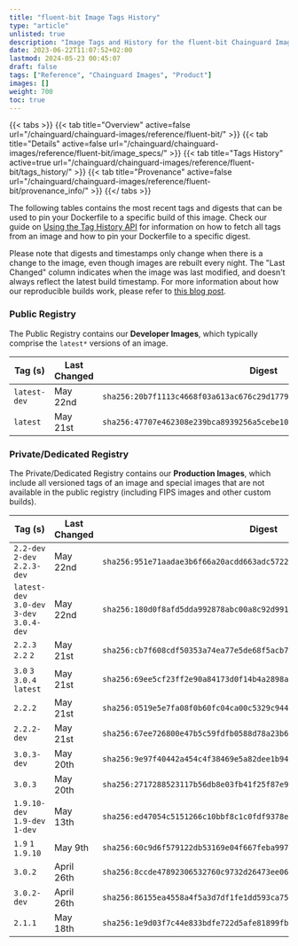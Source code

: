 ```yaml
---
title: "fluent-bit Image Tags History"
type: "article"
unlisted: true
description: "Image Tags and History for the fluent-bit Chainguard Image"
date: 2023-06-22T11:07:52+02:00
lastmod: 2024-05-23 00:45:07
draft: false
tags: ["Reference", "Chainguard Images", "Product"]
images: []
weight: 700
toc: true
---
```


{{< tabs >}}
{{< tab title="Overview" active=false url="/chainguard/chainguard-images/reference/fluent-bit/" >}}
{{< tab title="Details" active=false url="/chainguard/chainguard-images/reference/fluent-bit/image_specs/" >}}
{{< tab title="Tags History" active=true url="/chainguard/chainguard-images/reference/fluent-bit/tags_history/" >}}
{{< tab title="Provenance" active=false url="/chainguard/chainguard-images/reference/fluent-bit/provenance_info/" >}}
{{</ tabs >}}

The following tables contains the most recent tags and digests that can be used to pin your Dockerfile to a specific build of this image. Check our guide on [Using the Tag History API](/chainguard/chainguard-images/using-the-tag-history-api/) for information on how to fetch all tags from an image and how to pin your Dockerfile to a specific digest.

Please note that digests and timestamps only change when there is a change to the image, even though images are rebuilt every night. The "Last Changed" column indicates when the image was last modified, and doesn't always reflect the latest build timestamp. For more information about how our reproducible builds work, please refer to [this blog post](https://www.chainguard.dev/unchained/reproducing-chainguards-reproducible-image-builds).

### Public Registry
The Public Registry contains our **Developer Images**, which typically comprise the `latest*` versions of an image.

| Tag (s)       | Last Changed | Digest                                                                    |
|---------------|--------------|---------------------------------------------------------------------------|
|  `latest-dev` | May 22nd     | `sha256:20b7f1113c4668f03a613ac676c29d1779e88b45fed182f9eb626760ffeee581` |
|  `latest`     | May 21st     | `sha256:47707e462308e239bca8939256a5cebe100b9c90c22fedceda924418679b32af` |


### Private/Dedicated Registry
The Private/Dedicated Registry contains our **Production Images**, which include all versioned tags of an image and special images that are not available in the public registry (including FIPS images and other custom builds).

| Tag (s)                                     | Last Changed | Digest                                                                    |
|---------------------------------------------|--------------|---------------------------------------------------------------------------|
|  `2.2-dev` `2-dev` `2.2.3-dev`              | May 22nd     | `sha256:951e71aadae3b6f66a20acdd663adc57223c06770c16659d3e63be6402d5ac6d` |
|  `latest-dev` `3.0-dev` `3-dev` `3.0.4-dev` | May 22nd     | `sha256:180d0f8afd5dda992878abc00a8c92d991d8cda29cf499413b6c8cff47ee0baa` |
|  `2.2.3` `2.2` `2`                          | May 21st     | `sha256:cb7f608cdf50353a74ea77e5de68f5acb746019ea426c47479300a7b0bbc36d0` |
|  `3.0` `3` `3.0.4` `latest`                 | May 21st     | `sha256:69ee5cf23ff2e90a84173d0f14b4a2898a710f2f4e03fbd68b48bdb1d64f537a` |
|  `2.2.2`                                    | May 21st     | `sha256:0519e5e7fa08f0b60fc04ca00c5329c9448ff2fc8701ced1baab09b72448c366` |
|  `2.2.2-dev`                                | May 21st     | `sha256:67ee726800e47b5c59fdfb0588d78a23b604f46c26825f0813005e181cc77133` |
|  `3.0.3-dev`                                | May 20th     | `sha256:9e97f40442a454c4f38469e5a82dee1b94c514ffa4cff2a28c089e4e190cc45c` |
|  `3.0.3`                                    | May 20th     | `sha256:2717288523117b56db8e03fb41f25f87e9de3dbc960c3db141bcdb6849cbc78b` |
|  `1.9.10-dev` `1.9-dev` `1-dev`             | May 13th     | `sha256:ed47054c5151266c10bbf8c1c0fdf9378e2cf8be92ed4046cc3839bcc51ca62c` |
|  `1.9` `1` `1.9.10`                         | May 9th      | `sha256:60c9d6f579122db53169e04f667feba997494a3352f068250baab3ebf626a620` |
|  `3.0.2`                                    | April 26th   | `sha256:8ccde47892306532760c9732d26473ee0662a05b67293226bd340172f17d35f8` |
|  `3.0.2-dev`                                | April 26th   | `sha256:86155ea4558a4f5a3d7df1fe1dd593ca75a324f6630fc295b6e978cf6e96b639` |
|  `2.1.1`                                    | May 18th     | `sha256:1e9d03f7c44e833bdfe722d5afe81899fba5c308f317b1572c4ef4d9327bf30f` |

